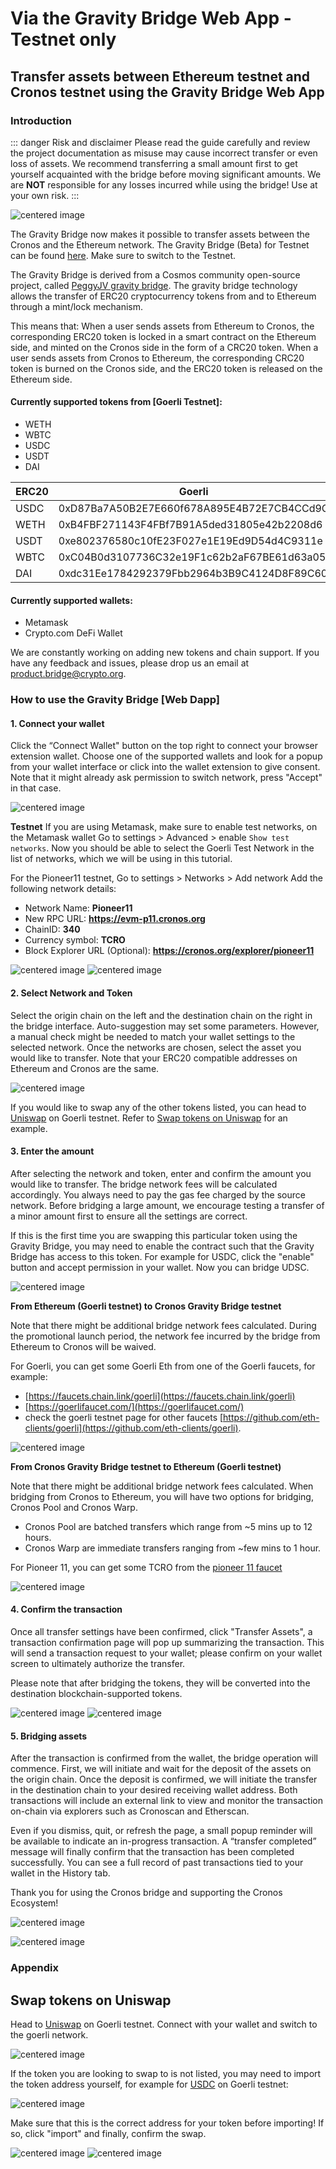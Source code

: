 # Via the Gravity Bridge Web App - Testnet only

## Transfer assets between Ethereum testnet and Cronos testnet using the Gravity Bridge Web App

### Introduction

::: danger Risk and disclaimer
Please read the guide carefully and review the project documentation as misuse may cause incorrect transfer or even loss of assets. We recommend transferring a small amount first to get yourself acquainted with the bridge before moving significant amounts. We are **NOT** responsible for any losses incurred while using the bridge! Use at your own risk.
:::

![centered image](./assets/bridge.png)

The Gravity Bridge now makes it possible to transfer assets between the Cronos and the Ethereum network. The Gravity Bridge (Beta) for Testnet can be found [here](https://cronos.org/bridge/). Make sure to switch to the Testnet.

The Gravity Bridge is derived from a Cosmos community open-source project, called [PeggyJV gravity bridge](https://github.com/PeggyJV/gravity-bridge). The gravity bridge technology allows the transfer of ERC20 cryptocurrency tokens from and to Ethereum through a mint/lock mechanism. 

This means that:
When a user sends assets from Ethereum to Cronos, the corresponding ERC20 token is locked in a smart contract on the Ethereum side, and minted on the Cronos side in the form of a CRC20 token.
When a user sends assets from Cronos to Ethereum, the corresponding CRC20 token is burned on the Cronos side, and the ERC20 token is released on the Ethereum side.


#### Currently supported tokens from [Goerli Testnet]:
- WETH
- WBTC
- USDC
- USDT
- DAI

| ERC20 | Goerli                                     | Pioneer11                                  | 
| ------|------------------------------------------- | ------------------------------------------ |
|  USDC | 0xD87Ba7A50B2E7E660f678A895E4B72E7CB4CCd9C | 0x8a8DfedBF6650737DFf63c2f455ecC54AcEcF197 |
|  WETH | 0xB4FBF271143F4FBf7B91A5ded31805e42b2208d6 | 0x17774909725bA203B8501C1DEb22F2495584197e |
|  USDT | 0xe802376580c10fE23F027e1E19Ed9D54d4C9311e | 0xA5e7cD85b15586ecb8DA34AcEE42FF83ABcB555b |
|  WBTC | 0xC04B0d3107736C32e19F1c62b2aF67BE61d63a05 | 0x7825cB7feEAD896241f748c89550F3D01AF51e48 |
|  DAI  | 0xdc31Ee1784292379Fbb2964b3B9C4124D8F89C60 | 0x71339a9C403383c3E18712130615d369Ff9a7124 |


#### Currently supported wallets:
- Metamask
- Crypto.com DeFi Wallet

We are constantly working on adding new tokens and chain support. If you have any feedback and issues, please drop us an email at product.bridge@crypto.org.

### How to use the Gravity Bridge [Web Dapp]

#### 1. Connect your wallet
Click the “Connect Wallet" button on the top right to connect your browser extension wallet. Choose one of the supported wallets and look for a popup from your wallet interface or click into the wallet extension to give consent. Note that it might already ask permission to switch network, press "Accept" in that case.

![centered image](./assets/webapp_connect_wallet_pioneer.png)

 **Testnet**
If you are using Metamask, make sure to enable test networks, on the Metamask wallet 
Go to settings > Advanced > enable `Show test networks`. Now you should be able to select the Goerli Test Network in the list of networks, which we will be using in this tutorial.

For the Pioneer11 testnet, Go to settings > Networks > Add network 
Add the following network details:

- Network Name: **Pioneer11**
- New RPC URL: **https://evm-p11.cronos.org**
- ChainID: **340**
- Currency symbol: **TCRO**
- Block Explorer URL (Optional): **https://cronos.org/explorer/pioneer11**

![centered image](./assets/testnetworks.png)
![centered image](./assets/metamaskpioneer11.png)

#### 2. Select Network and Token
Select the origin chain on the left and the destination chain on the right in the bridge interface. Auto-suggestion may set some parameters. However, a manual check might be needed to match your wallet settings to the selected network. Once the networks are chosen, select the asset you would like to transfer. 
Note that your ERC20 compatible addresses on Ethereum and Cronos are the same.


![centered image](./assets/pioneerassets.png)


If you would like to swap any of the other tokens listed, you can head to [Uniswap](https://app.uniswap.org/#/swap?chain=goerli) on Goerli testnet. Refer to [Swap tokens on Uniswap](#swap-tokens-on-uniswap) for an example.

#### 3. Enter the amount
After selecting the network and token, enter and confirm the amount you would like to transfer.
The bridge network fees will be calculated accordingly. You always need to pay the gas fee charged by the source network. Before bridging a large amount, we encourage testing a transfer of a minor amount first to ensure all the settings are correct.

If this is the first time you are swapping this particular token using the Gravity Bridge, you may need to enable the contract such that the Gravity Bridge has access to this token. For example for USDC, click the "enable" button and accept permission in your wallet. Now you can bridge UDSC. 


![centered image](./assets/enablecontract.png)


**From Ethereum (Goerli testnet) to Cronos Gravity Bridge testnet**

Note that there might be additional bridge network fees calculated. During the promotional launch period, the network fee incurred by the bridge from Ethereum to Cronos will be waived. 

For Goerli, you can get some Goerli Eth from one of the Goerli faucets, for example:
- [https://faucets.chain.link/goerli](https://faucets.chain.link/goerli)
- [https://goerlifaucet.com/](https://goerlifaucet.com/)
- check the goerli testnet page for other faucets [https://github.com/eth-clients/goerli](https://github.com/eth-clients/goerli). 

![centered image](./assets/transferassets1.png)

**From Cronos Gravity Bridge testnet to Ethereum (Goerli testnet)**

Note that there might be additional bridge network fees calculated. When bridging from Cronos to Ethereum, you will have two options for bridging, Cronos Pool and Cronos Warp. 
- Cronos Pool are batched transfers which range from ~5 mins up to 12 hours.
- Cronos Warp are immediate transfers ranging from ~few mins to 1 hour.

For Pioneer 11, you can get some TCRO from the [pioneer 11 faucet](https://cronos.org/pioneer11-faucet)

![centered image](./assets/transferassets2.png)


#### 4. Confirm the transaction
Once all transfer settings have been confirmed, click "Transfer Assets", a transaction confirmation page will pop up summarizing the transaction. This will send a transaction request to your wallet; please confirm on your wallet screen to ultimately authorize the transfer.

Please note that after bridging the tokens, they will be converted into the destination blockchain-supported tokens.

![centered image](./assets/confirmpioneer.png) ![centered image](./assets/confirmmetamask.png)


#### 5. Bridging assets
After the transaction is confirmed from the wallet, the bridge operation will commence. First, we will initiate and wait for the deposit of the assets on the origin chain. Once the deposit is confirmed, we will initiate the transfer in the destination chain to your desired receiving wallet address. Both transactions will include an external link to view and monitor the transaction on-chain via explorers such as Cronoscan and Etherscan.

Even if you dismiss, quit, or refresh the page, a small popup reminder will be available to indicate an in-progress transaction. A “transfer completed” message will finally confirm that the transaction has been completed successfully. You can see a full record of past transactions tied to your wallet in the History tab.

Thank you for using the Cronos bridge and supporting the Cronos Ecosystem!


![centered image](./assets/bridgingcompleted.png)

![centered image](./assets/bridginghistory.png)


###  Appendix

##  Swap tokens on Uniswap

Head to [Uniswap](https://app.uniswap.org/#/swap?chain=goerli) on Goerli testnet. Connect with your wallet and switch to the goerli network. 

![centered image](./assets/Uniswap.png)


If the token you are looking to swap to is not listed, you may need to import the token address yourself, for example for [USDC](https://goerli.etherscan.io/address/0xD87Ba7A50B2E7E660f678A895E4B72E7CB4CCd9C) on Goerli testnet: 

![centered image](./assets/Uniswaptoken.png)


Make sure that this is the correct address for your token before importing! If so, click "import" and finally, confirm the swap.


![centered image](./assets/Uniswaptokenimport.png) ![centered image](./assets/Uniswaptokenconfirm.png)


